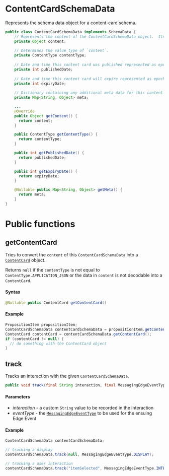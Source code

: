 # ContentCardSchemaData

Represents the schema data object for a content-card schema.

```java
public class ContentCardSchemaData implements SchemaData {
    // Represents the content of the ContentCardSchemaData object.  Its value's type is determined by `contentType`.
    private Object content;
    
    // Determines the value type of `content`.
    private ContentType contentType;
    
    // Date and time this content card was published represented as epoch seconds
    private int publishedDate;
    
    // Date and time this content card will expire represented as epoch seconds
    private int expiryDate;
    
    // Dictionary containing any additional meta data for this content card
    private Map<String, Object> meta;

    ...
    @Override
    public Object getContent() {
      return content;
    }

    public ContentType getContentType() {
      return contentType;
    }

    public int getPublishedDate() {
      return publishedDate;
    }

    public int getExpiryDate() {
      return expiryDate;
    }

    @Nullable public Map<String, Object> getMeta() {
      return meta;
    }
}
```

# Public functions

## getContentCard

Tries to convert the `content` of this `ContentCardSchemaData` into a [`ContentCard`](./../content-card.md) object.

Returns `null` if the `contentType` is not equal to `ContentType.APPLICATION_JSON` or the data in `content` is not decodable into a `ContentCard`.

#### Syntax

```java
@Nullable public ContentCard getContentCard()
```

#### Example

```java
PropositionItem propositionItem;
ContentCardSchemaData contentCardSchemaData = propositionItem.getContentCardSchemaData();
ContentCard contentCard = contentCardSchemaData.getContentCard();
if (contentCard != null) {
  // do something with the ContentCard object
}
```

## track

Tracks an interaction with the given `ContentCardSchemaData`.

```java
public void track(final String interaction, final MessagingEdgeEventType eventType)
```

#### Parameters

- _interaction_ - a custom `String` value to be recorded in the interaction
- _eventType_ - the [`MessagingEdgeEventType`](./../../enum-public-classes/enum-messaging-edge-event-type.md) to be used for the ensuing Edge Event

#### Example

```java
ContentCardSchemaData contentCardSchemaData;

// tracking a display
contentCardSchemaData.track(null, MessagingEdgeEventType.DISPLAY);

// tracking a user interaction
contentCardSchemaData.track("itemSelected", MessagingEdgeEventType.INTERACT);
```
